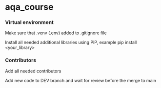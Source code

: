 # aqa_course

### Virtual environment

Make sure that .venv (.env) added to .gitignore file

Install all needed additional libraries using PIP, example pip install <your_library>

### Contributors

Add all needed contributors

Add new code to DEV branch and wait for review before the merge to main
